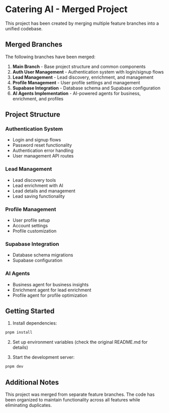 # Catering AI - Merged Project

This project has been created by merging multiple feature branches into a unified codebase.

## Merged Branches

The following branches have been merged:

1. **Main Branch** - Base project structure and common components
2. **Auth User Management** - Authentication system with login/signup flows
3. **Lead Management** - Lead discovery, enrichment, and management
4. **Profile Management** - User profile settings and management
5. **Supabase Integration** - Database schema and Supabase configuration
6. **AI Agents Implementation** - AI-powered agents for business, enrichment, and profiles

## Project Structure

### Authentication System
- Login and signup flows
- Password reset functionality
- Authentication error handling
- User management API routes

### Lead Management 
- Lead discovery tools
- Lead enrichment with AI
- Lead details and management
- Lead saving functionality

### Profile Management
- User profile setup
- Account settings
- Profile customization

### Supabase Integration
- Database schema migrations
- Supabase configuration

### AI Agents
- Business agent for business insights
- Enrichment agent for lead enrichment
- Profile agent for profile optimization

## Getting Started

1. Install dependencies:
```bash
pnpm install
```

2. Set up environment variables (check the original README.md for details)

3. Start the development server:
```bash
pnpm dev
```

## Additional Notes

This project was merged from separate feature branches. The code has been organized to maintain functionality across all features while eliminating duplicates. 